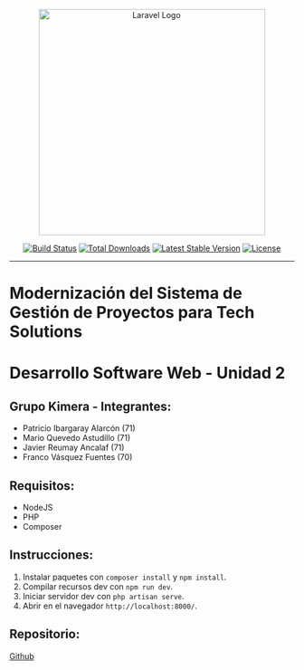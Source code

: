 <p align="center"><a href="https://laravel.com" target="_blank"><img src="https://raw.githubusercontent.com/laravel/art/master/logo-lockup/5%20SVG/2%20CMYK/1%20Full%20Color/laravel-logolockup-cmyk-red.svg" width="400" alt="Laravel Logo"></a></p>

<p align="center">
<a href="https://github.com/laravel/framework/actions"><img src="https://github.com/laravel/framework/workflows/tests/badge.svg" alt="Build Status"></a>
<a href="https://packagist.org/packages/laravel/framework"><img src="https://img.shields.io/packagist/dt/laravel/framework" alt="Total Downloads"></a>
<a href="https://packagist.org/packages/laravel/framework"><img src="https://img.shields.io/packagist/v/laravel/framework" alt="Latest Stable Version"></a>
<a href="https://packagist.org/packages/laravel/framework"><img src="https://img.shields.io/packagist/l/laravel/framework" alt="License"></a>
</p>
<hr>

# Modernización del Sistema de Gestión de Proyectos para Tech Solutions

# **Desarrollo Software Web - Unidad 2**

## Grupo Kimera - Integrantes:

- Patricio Ibargaray Alarcón (71)
- Mario Quevedo Astudillo (71)
- Javier Reumay Ancalaf (71)
- Franco Vásquez Fuentes (70)

## Requisitos:

- NodeJS
- PHP
- Composer

## Instrucciones:

1. Instalar paquetes con `composer install` y `npm install`.
2. Compilar recursos dev con `npm run dev`.
3. Iniciar servidor dev con `php artisan serve`.
4. Abrir en el navegador `http://localhost:8000/`.

## Repositorio:

[Github](https://github.com/mbstnd/02-dsw)


